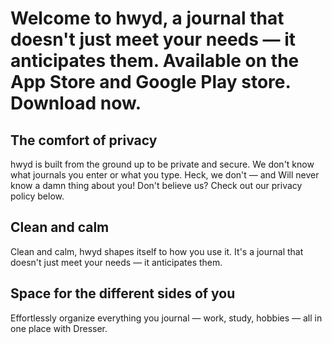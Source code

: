 # Welcome to hwyd, a journal that doesn't just meet your needs — it anticipates them. Available on the App Store and Google Play store. Download now.

## The comfort of privacy
hwyd is built from the ground up to be private and secure. We don't know what journals you enter or what you type. Heck, we don't — and Will never know a damn thing about you! Don't believe us? Check out our privacy policy below.

## Clean and calm
Clean and calm, hwyd shapes itself to how you use it. It's a journal that doesn't just meet your needs — it anticipates them.

## Space for the different sides of you
Effortlessly organize everything you journal — work, study, hobbies — all in one place with Dresser.